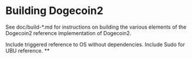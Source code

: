 Building Dogecoin2
================

See doc/build-*.md for instructions on building the various
elements of the Dogecoin2 reference implementation of Dogecoin2.

Include triggered reference to OS without dependencies. Include Sudo for UBU reference. **
